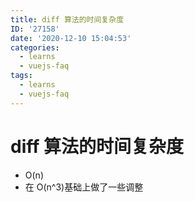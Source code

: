 ```yaml
---
title: diff 算法的时间复杂度
ID: '27158'
date: '2020-12-10 15:04:53'
categories:
  - learns
  - vuejs-faq
tags:
  - learns
  - vuejs-faq
---
```


# diff 算法的时间复杂度

- O(n)
- 在 O(n^3)基础上做了一些调整
